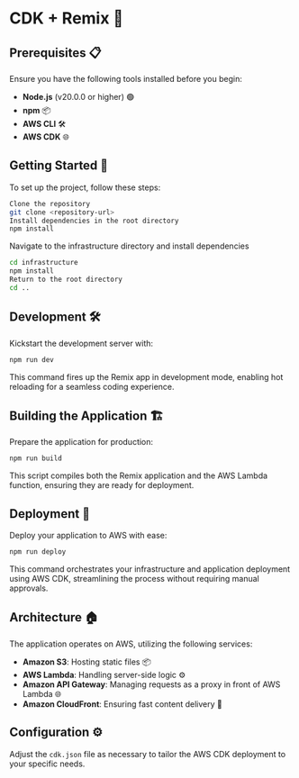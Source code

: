 # CDK + Remix 🚀

## Prerequisites 📋

Ensure you have the following tools installed before you begin:
- **Node.js** (v20.0.0 or higher) 🟢
- **npm** 📦
- **AWS CLI** 🛠️
- **AWS CDK** 🌐

## Getting Started 🏁

To set up the project, follow these steps:

```sh
Clone the repository
git clone <repository-url>
Install dependencies in the root directory
npm install
```

Navigate to the infrastructure directory and install dependencies

```sh
cd infrastructure
npm install
Return to the root directory
cd ..
```

## Development 🛠

Kickstart the development server with:

```sh
npm run dev
```

This command fires up the Remix app in development mode, enabling hot reloading for a seamless coding experience.

## Building the Application 🏗️

Prepare the application for production:

```sh
npm run build
```

This script compiles both the Remix application and the AWS Lambda function, ensuring they are ready for deployment.

## Deployment 🚀

Deploy your application to AWS with ease:

```sh
npm run deploy
```

This command orchestrates your infrastructure and application deployment using AWS CDK, streamlining the process without requiring manual approvals.

## Architecture 🏠

The application operates on AWS, utilizing the following services:
- **Amazon S3**: Hosting static files 📦
- **AWS Lambda**: Handling server-side logic ⚙️
- **Amazon API Gateway**: Managing requests as a proxy in front of AWS Lambda 🌐
- **Amazon CloudFront**: Ensuring fast content delivery 🚅

## Configuration ⚙️

Adjust the `cdk.json` file as necessary to tailor the AWS CDK deployment to your specific needs.